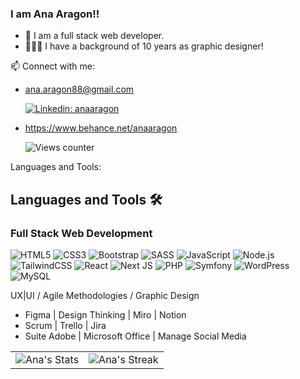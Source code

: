 ### I am Ana Aragon!!

- 🌱 I am a full stack web developer.
- 👩🏻‍💻 I have a background of 10 years as graphic designer!

📫 Connect with me: 
- ana.aragon88@gmail.com
  
  [![Linkedin: anaaragon](https://img.shields.io/badge/-anaaragon-blue?style=flat-square&logo=Linkedin&logoColor=white&link=https://www.linkedin.com/in/anaaragonvazquez/)](https://www.linkedin.com/in/anaaragonvazquez/)
- https://www.behance.net/anaaragon

  ![Views counter](https://komarev.com/ghpvc/?username=anaaragon88&color=ff69b4&style=flat-square&abbreviated=true)

Languages and Tools:

 ## Languages and Tools 🛠️
 ### Full Stack Web Development
 ![HTML5](https://img.shields.io/badge/html5-%23E34F26.svg?style=for-the-badge&logo=html5&logoColor=white)
 ![CSS3](https://img.shields.io/badge/css3-%231572B6.svg?style=for-the-badge&logo=css3&logoColor=white)
 ![Bootstrap](https://img.shields.io/badge/bootstrap-%238511FA.svg?style=for-the-badge&logo=bootstrap&logoColor=white)
 ![SASS](https://img.shields.io/badge/SASS-hotpink.svg?style=for-the-badge&logo=SASS&logoColor=white)
 ![JavaScript](https://img.shields.io/badge/javascript-%23323330.svg?style=for-the-badge&logo=javascript&logoColor=%23F7DF1E)
 ![Node.js](https://img.shields.io/badge/node-green?style=for-the-badge&logo=node.js&logoColor=white)
 ![TailwindCSS](https://img.shields.io/badge/tailwindcss-%2338B2AC.svg?style=for-the-badge&logo=tailwind-css&logoColor=white)
 ![React](https://img.shields.io/badge/react-%2320232a.svg?style=for-the-badge&logo=react&logoColor=%2361DAFB)
 ![Next JS](https://img.shields.io/badge/Next-black?style=for-the-badge&logo=next.js&logoColor=white)
 ![PHP](https://img.shields.io/badge/php-%23777BB4.svg?style=for-the-badge&logo=php&logoColor=white)
 ![Symfony](https://img.shields.io/badge/Symfony-black?style=for-the-badge&logo=symfony)
 ![WordPress](https://img.shields.io/badge/WordPress-%23117AC9.svg?style=for-the-badge&logo=WordPress&logoColor=white)
 ![MySQL](https://img.shields.io/badge/mysql-blue?style=for-the-badge&logo=mysql&logoColor=white)


UX|UI / Agile Methodologies / Graphic Design 

- Figma | Design Thinking | Miro | Notion
- Scrum | Trello | Jira
- Suite Adobe | Microsoft Office | Manage Social Media


<div align="center">
  <table>
    <tr>
      <td>
        <div align="center">
          <img src="https://github-readme-stats.vercel.app/api?username=anaaragon88&theme=tokyonight&show_icons=true&hide_border=true&count_private=true" alt="Ana's Stats">
        </div>
      </td>
      <td>
        <div align="center">
          <img src="https://github-readme-streak-stats.herokuapp.com/?user=anaaragon88&theme=tokyonight&hide_border=true&currStreakNum=1&currStreakLabel=Current%20streak" alt="Ana's Streak">
        </div>
      </td>
    </tr>
  </table>
</div>


